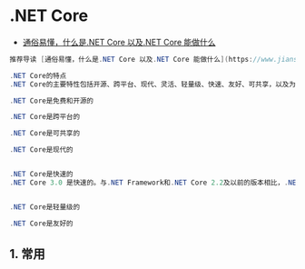# .NET Core

- [通俗易懂，什么是.NET Core 以及.NET Core 能做什么](https://www.jianshu.com/p/3bc57cee8f17)

```c#
推荐导读 [通俗易懂，什么是.NET Core 以及.NET Core 能做什么](https://www.jianshu.com/p/3bc57cee8f17)

.NET Core的特点
.NET Core的主要特性包括开源、跨平台、现代、灵活、轻量级、快速、友好、可共享，以及为未来的软件开发而构建的。

.NET Core是免费和开源的

.NET Core是跨平台的

.NET Core是可共享的

.NET Core是现代的


.NET Core是快速的
.NET Core 3.0 是快速的。与.NET Framework和.NET Core 2.2及以前的版本相比，.NET Core 3.0的速度很快。.NET Core比其他服务器端框架(如Java Servlet和Node.js)快得多。


.NET Core是轻量级的

.NET Core是友好的

```

## 1. 常用
